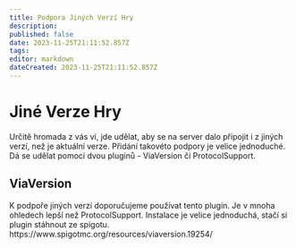 ```yaml
---
title: Podpora Jiných Verzí Hry
description: 
published: false
date: 2023-11-25T21:11:52.857Z
tags: 
editor: markdown
dateCreated: 2023-11-25T21:11:52.857Z
---
```


# Jiné Verze Hry
Určitě hromada z vás ví, jde udělat, aby se na server dalo připojit i z jiných verzí, než je aktuální verze. Přidání takovéto podpory je velice jednoduché. Dá se udělat pomocí dvou pluginů - ViaVersion či ProtocolSupport.

<h2>ViaVersion</h2>
K podpoře jiných verzí doporučujeme používat tento plugin. Je v mnoha ohledech lepší než ProtocolSupport.
Instalace je velice jednoduchá, stačí si plugin stáhnout ze spigotu. 
https://www.spigotmc.org/resources/viaversion.19254/
